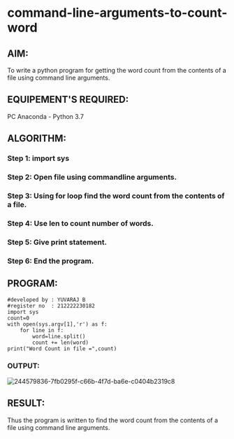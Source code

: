 # command-line-arguments-to-count-word
## AIM:
To write a python program for getting the word count from the contents of a file using command line arguments.
## EQUIPEMENT'S REQUIRED: 
PC
Anaconda - Python 3.7
## ALGORITHM: 
### Step 1: import sys

### Step 2: Open file using commandline arguments.
 
### Step 3: Using for loop find the word count from the contents of a file. 

### Step 4:  Use len to count number of words. 

### Step 5: Give print statement.

### Step 6: End the program.

## PROGRAM:
```
#developed by : YUVARAJ B
#register no  : 212222230182
import sys
count=0
with open(sys.argv[1],'r') as f:
    for line in f:
        word=line.split()
        count += len(word)
print("Word Count in file =",count)
```

### OUTPUT:

![244579836-7fb0295f-c66b-4f7d-ba6e-c0404b2319c8](https://github.com/Yuva2005raj/command-line-arguments-to-count-word/assets/118343998/941b29d2-8f81-4242-a008-b4c03d817f9e)

## RESULT:
Thus the program is written to find the word count from the contents of a file using command line arguments.
